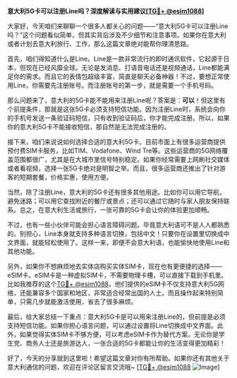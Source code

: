 **意大利5G卡可以注册Line吗？深度解读与实用建议[[TG💪+ @esim1088](https://t.me/s/esim1088)]**

大家好，今天咱们来聊聊一个很多人都关心的问题——“意大利5G卡可以注册Line吗？”这个问题看似简单，但其实背后涉及不少细节和注意事项。如果你在意大利或者计划去意大利旅行、工作，那么这篇文章绝对能帮你理清思路。

首先，咱们得知道什么是Line。Line是一款非常流行的即时通讯软件，它起源于日本，但现在已经风靡全球。无论是发消息、打语音电话还是视频通话，Line都能满足你的需求。而且它的表情包超级丰富，简直是聊天必备神器！不过，要想正常使用Line，你需要先注册账号。而注册账号的第一步，就是需要一个手机号码。

那么问题来了，意大利的5G卡能不能用来注册Line呢？答案是：**可以**！但这里有个前提条件，那就是这张5G卡必须支持短信功能。因为注册Line时，系统会向你的手机号发送一条验证码短信，只有收到验证码后，你才能完成注册。所以，如果你的意大利5G卡不能接收短信，那自然是无法完成注册的。

接下来，咱们来说说如何选择合适的意大利5G卡。目前市面上有很多运营商提供预付费SIM卡服务，比如TIM、Vodafone、Wind Tre等。这些运营商的5G网络覆盖范围都很广，尤其是在大城市里信号特别稳定。如果你经常需要上网刷社交媒体或者看视频，选择一张5G卡绝对是明智之举。而且，很多运营商还推出了针对游客的短期套餐，价格实惠，使用方便。

当然，除了注册Line，意大利的5G卡还有很多其他用途。比如你可以用它导航，避免迷路；可以用它查找附近的餐厅或景点；还可以通过它随时与家人朋友保持联系。总之，在意大利生活或旅行，一张可靠的5G卡会让你的体验更加顺畅。

不过，也有一些小伙伴可能会担心语言障碍问题。毕竟意大利语可不是人人都熟悉的。别担心，Line本身就支持多种语言切换，包括中文！只要你在设置里切换成中文界面，就能轻松使用了。这样一来，即便不会意大利语，也能愉快地使用Line和其他功能。

另外，如果你不想麻烦地去实体店购买实体SIM卡，现在也有更便捷的选择——eSIM卡。eSIM卡是一种虚拟SIM卡，不需要物理卡槽，可以直接下载到手机里。比如我推荐的这个[TG💪+ @esim1088](https://t.me/s/esim1088)，他们提供的eSIM卡不仅支持意大利5G网络，还能兼容多个国家和地区，非常适合经常出国的人士。而且操作起来特别简单，只需几步就能激活使用，省去了很多麻烦。

最后，给大家总结一下重点：意大利5G卡是可以用来注册Line的，但前提是必须支持短信功能。如果你担心语言问题，可以通过设置将Line切换成中文界面。此外，如果觉得实体SIM卡不够方便，可以考虑eSIM卡作为替代方案。无论你是学生党、商务人士还是旅游达人，一张合适的5G卡都能让你的生活变得更加精彩！

好了，今天的分享就到这里啦！希望这篇文章对你有所帮助。如果你还有其他关于意大利通信的问题，欢迎在评论区留言交流哦~ [[TG💪+ @esim1088](https://t.me/s/esim1088) ![Image](https://i.postimg.cc/4NQfJmqS/Snipaste-2025-05-13-00-14-12.png)]